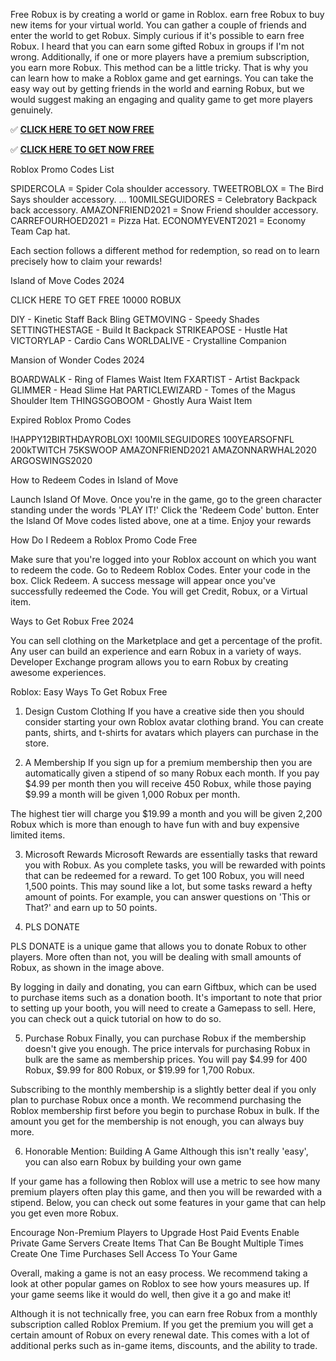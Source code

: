 Free Robux is by creating a world or game in Roblox. earn free Robux to buy new items for your virtual world. You can gather a couple of friends and enter the world to get Robux. Simply curious if it's possible to earn free Robux. I heard that you can earn some gifted Robux in groups if I'm not wrong. Additionally, if one or more players have a premium subscription, you earn more Robux. This method can be a little tricky. That is why you can learn how to make a Roblox game and get earnings. You can take the easy way out by getting friends in the world and earning Robux, but we would suggest making an engaging and quality game to get more players genuinely.


✅ **[CLICK HERE TO GET NOW FREE](https://cutt.ly/9eEi4EdI)**


✅ **[CLICK HERE TO GET NOW FREE](https://cutt.ly/9eEi4EdI)**


Roblox Promo Codes List

SPIDERCOLA = Spider Cola shoulder accessory.
TWEETROBLOX = The Bird Says shoulder accessory. ...
100MILSEGUIDORES = Celebratory Backpack back accessory.
AMAZONFRIEND2021 = Snow Friend shoulder accessory.
CARREFOURHOED2021 = Pizza Hat.
ECONOMYEVENT2021 = Economy Team Cap hat.

Each section follows a different method for redemption, so read on to learn precisely how to claim your rewards!

Island of Move Codes 2024

CLICK HERE TO GET FREE 10000 ROBUX

DIY - Kinetic Staff Back Bling
GETMOVING - Speedy Shades
SETTINGTHESTAGE - Build It Backpack
STRIKEAPOSE - Hustle Hat
VICTORYLAP - Cardio Cans
WORLDALIVE - Crystalline Companion

Mansion of Wonder Codes 2024

BOARDWALK - Ring of Flames Waist Item
FXARTIST - Artist Backpack
GLIMMER - Head Slime Hat
PARTICLEWIZARD - Tomes of the Magus Shoulder Item
THINGSGOBOOM - Ghostly Aura Waist Item

Expired Roblox Promo Codes

!HAPPY12BIRTHDAYROBLOX!
100MILSEGUIDORES
100YEARSOFNFL
200kTWITCH
75KSWOOP
AMAZONFRIEND2021
AMAZONNARWHAL2020
ARGOSWINGS2020

How to Redeem Codes in Island of Move

Launch Island Of Move.
Once you're in the game, go to the green character standing under the words 'PLAY IT!'
Click the 'Redeem Code' button.
Enter the Island Of Move codes listed above, one at a time.
Enjoy your rewards

How Do I Redeem a Roblox Promo Code Free

Make sure that you're logged into your Roblox account on which you want to redeem the code.
Go to Redeem Roblox Codes.
Enter your code in the box.
Click Redeem.
A success message will appear once you've successfully redeemed the Code.
You will get Credit, Robux, or a Virtual item.


Ways to Get Robux Free 2024


You can sell clothing on the Marketplace and get a percentage of the profit.
Any user can build an experience and earn Robux in a variety of ways.
Developer Exchange program allows you to earn Robux by creating awesome experiences.


Roblox: Easy Ways To Get Robux Free
1. Design Custom Clothing
If you have a creative side then you should consider starting your own Roblox avatar clothing brand. You can create pants, shirts, and t-shirts for avatars which players can purchase in the store.

2. A Membership
If you sign up for a premium membership then you are automatically given a stipend of so many Robux each month. If you pay $4.99 per month then you will receive 450 Robux, while those paying $9.99 a month will be given 1,000 Robux per month.

The highest tier will charge you $19.99 a month and you will be given 2,200 Robux which is more than enough to have fun with and buy expensive limited items.

3. Microsoft Rewards
Microsoft Rewards are essentially tasks that reward you with Robux. As you complete tasks, you will be rewarded with points that can be redeemed for a reward. To get 100 Robux, you will need 1,500 points. This may sound like a lot, but some tasks reward a hefty amount of points. For example, you can answer questions on 'This or That?' and earn up to 50 points.

4. PLS DONATE

PLS DONATE is a unique game that allows you to donate Robux to other players. More often than not, you will be dealing with small amounts of Robux, as shown in the image above.

By logging in daily and donating, you can earn Giftbux, which can be used to purchase items such as a donation booth. It's important to note that prior to setting up your booth, you will need to create a Gamepass to sell. Here, you can check out a quick tutorial on how to do so.

5. Purchase Robux
Finally, you can purchase Robux if the membership doesn't give you enough. The price intervals for purchasing Robux in bulk are the same as membership prices. You will pay $4.99 for 400 Robux, $9.99 for 800 Robux, or $19.99 for 1,700 Robux.

Subscribing to the monthly membership is a slightly better deal if you only plan to purchase Robux once a month. We recommend purchasing the Roblox membership first before you begin to purchase Robux in bulk. If the amount you get for the membership is not enough, you can always buy more.

6. Honorable Mention: Building A Game
Although this isn't really 'easy', you can also earn Robux by building your own game

If your game has a following then Roblox will use a metric to see how many premium players often play this game, and then you will be rewarded with a stipend. Below, you can check out some features in your game that can help you get even more Robux.


Encourage Non-Premium Players to Upgrade
Host Paid Events
Enable Private Game Servers
Create Items That Can Be Bought Multiple Times
Create One Time Purchases
Sell Access To Your Game


Overall, making a game is not an easy process. We recommend taking a look at other popular games on Roblox to see how yours measures up. If your game seems like it would do well, then give it a go and make it!


Although it is not technically free, you can earn free Robux from a monthly subscription called Roblox Premium. If you get the premium you will get a certain amount of Robux on every renewal date. This comes with a lot of additional perks such as in-game items, discounts, and the ability to trade. 
